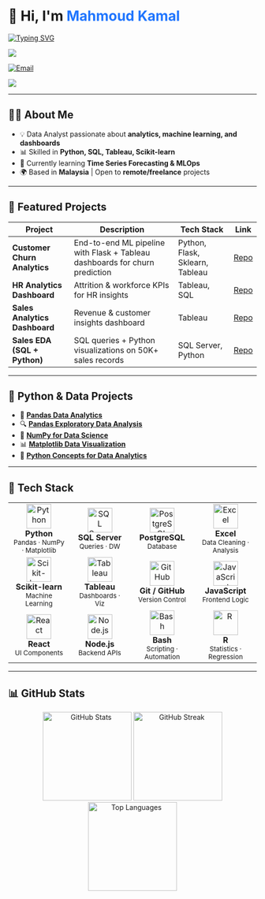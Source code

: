 <!-- Modern Left-Aligned Header -->
<h1>👋 Hi, I'm <span style="color:#1F75FE;">Mahmoud Kamal</span></h1>

<p>
  <a href="https://github.com/OverStarData">
    <img src="https://readme-typing-svg.herokuapp.com?font=Fira+Code&weight=600&size=22&pause=1000&color=1F75FE&vCenter=true&width=500&lines=Data+Analyst;Machine+Learning+Engineer;Data+Scientist;" alt="Typing SVG" />
  </a>
</p>

<!-- Social Links with Modern Badges -->
<p>
  <a href="https://www.linkedin.com/in/mahmoud-kamal-14208136b/">
    <img src="https://img.shields.io/badge/LinkedIn-1F75FE?style=flat-square&logo=linkedin&logoColor=white" />
  </a>
  
[![Email](https://img.shields.io/badge/Email-D14836?style=flat-square&logo=gmail&logoColor=white)](mahmoudkamal20518@gmail.com)



  <a href="https://github.com/OverStarData">
    <img src="https://img.shields.io/badge/GitHub-333333?style=flat-square&logo=github&logoColor=white" />
  </a>
</p>

---

## 🧑‍💻 About Me  

- 💡 Data Analyst passionate about **analytics, machine learning, and dashboards**  
- 📊 Skilled in **Python, SQL, Tableau, Scikit-learn**  
- 🚀 Currently learning **Time Series Forecasting & MLOps**  
- 🌍 Based in **Malaysia** | Open to **remote/freelance** projects  

---

## 🚀 Featured Projects  

| Project | Description | Tech Stack | Link |
|---------|-------------|------------|------|
| **Customer Churn Analytics** | End-to-end ML pipeline with Flask + Tableau dashboards for churn prediction | Python, Flask, Sklearn, Tableau | [Repo](https://github.com/OverStarData/customer-churn-analytics) |
| **HR Analytics Dashboard** | Attrition & workforce KPIs for HR insights | Tableau, SQL | [Repo](https://github.com/OverStarData/HR-Analytics-Dashboard-Tableau) |
| **Sales Analytics Dashboard** | Revenue & customer insights dashboard | Tableau | [Repo](https://github.com/OverStarData/Sales-Analytics-Dashboard-Tableau) |
| **Sales EDA (SQL + Python)** | SQL queries + Python visualizations on 50K+ sales records | SQL Server, Python | [Repo](https://github.com/OverStarData/exploratory-data-analytic-sales-sql) |

---

## 🐍 Python & Data Projects  

- 🐼 [**Pandas Data Analytics**](https://github.com/OverStarData/pandas-data-analytics)  
- 🔍 [**Pandas Exploratory Data Analysis**](https://github.com/OverStarData/Pandas-Exploratory-Data-Analysis)  
- 🔢 [**NumPy for Data Science**](https://github.com/OverStarData/numpy-data-science)  
- 📊 [**Matplotlib Data Visualization**](https://github.com/OverStarData/Matplotlib-Data-Visualization)  
- 🐍 [**Python Concepts for Data Analytics**](https://github.com/OverStarData/python-concepts-for-data-analytics)  

---

## 🧰 Tech Stack  

<div align="center">

<table>
  <tr>
    <td align="center" width="140">
      <img src="https://cdn.simpleicons.org/python/3776AB" width="50" alt="Python"/><br>
      <b>Python</b><br><sub>Pandas · NumPy · Matplotlib</sub>
    </td>
    <td align="center" width="140">
      <img src="https://cdn.simpleicons.org/microsoftsqlserver/CC2927" width="50" alt="SQL Server"/><br>
      <b>SQL Server</b><br><sub>Queries · DW</sub>
    </td>
    <td align="center" width="140">
      <img src="https://cdn.simpleicons.org/postgresql/4169E1" width="50" alt="PostgreSQL"/><br>
      <b>PostgreSQL</b><br><sub>Database</sub>
    </td>
    <td align="center" width="140">
      <img src="https://cdn.simpleicons.org/microsoftexcel/217346" width="50" alt="Excel"/><br>
      <b>Excel</b><br><sub>Data Cleaning · Analysis</sub>
    </td>
  </tr>
  <tr>
    <td align="center" width="140">
      <img src="https://cdn.simpleicons.org/scikitlearn/F7931E" width="50" alt="Scikit-learn"/><br>
      <b>Scikit-learn</b><br><sub>Machine Learning</sub>
    </td>
    <td align="center" width="140">
      <img src="https://cdn.simpleicons.org/tableau/E97627" width="50" alt="Tableau"/><br>
      <b>Tableau</b><br><sub>Dashboards · Viz</sub>
    </td>
    <td align="center" width="140">
      <img src="https://cdn.simpleicons.org/github/181717" width="50" alt="GitHub"/><br>
      <b>Git / GitHub</b><br><sub>Version Control</sub>
    </td>
    <td align="center" width="140">
      <img src="https://cdn.simpleicons.org/javascript/F7DF1E" width="50" alt="JavaScript"/><br>
      <b>JavaScript</b><br><sub>Frontend Logic</sub>
    </td>
  </tr>
  <tr>
    <td align="center" width="140">
      <img src="https://cdn.simpleicons.org/react/61DAFB" width="50" alt="React"/><br>
      <b>React</b><br><sub>UI Components</sub>
    </td>
    <td align="center" width="140">
      <img src="https://cdn.simpleicons.org/nodedotjs/339933" width="50" alt="Node.js"/><br>
      <b>Node.js</b><br><sub>Backend APIs</sub>
    </td>
    <td align="center" width="140">
      <img src="https://cdn.simpleicons.org/gnubash/4EAA25" width="50" alt="Bash"/><br>
      <b>Bash</b><br><sub>Scripting · Automation</sub>
    </td>
    <td align="center" width="140">
      <img src="https://cdn.simpleicons.org/r/276DC3" width="50" alt="R"/><br>
      <b>R</b><br><sub>Statistics · Regression</sub>
    </td>
  </tr>
</table>

</div>

---

## 📊 GitHub Stats  

<div align="center">

  <!-- GitHub Stats -->
  <img src="https://github-readme-stats.vercel.app/api?username=OverStarData&show_icons=true&theme=tokyonight&hide_border=true&rank_icon=github" alt="GitHub Stats" height="180"/>
  
  <!-- Streak Stats -->
  <img src="https://streak-stats.demolab.com?user=OverStarData&theme=tokyonight&hide_border=true" alt="GitHub Streak" height="180"/>
  
  <!-- Top Languages -->
  <img src="https://github-readme-stats.vercel.app/api/top-langs/?username=OverStarData&layout=compact&theme=tokyonight&hide_border=true" alt="Top Languages" height="180"/>

</div>
